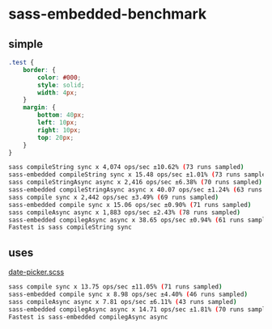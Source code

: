 # sass-embedded-benchmark

## simple
```scss
.test {
    border: {
        color: #000;
        style: solid;
        width: 4px;
    }
    margin: {
        bottom: 40px;
        left: 10px;
        right: 10px;
        top: 20px;
    }
}
```

```bash
sass compileString sync x 4,074 ops/sec ±10.62% (73 runs sampled)
sass-embedded compileString sync x 15.48 ops/sec ±1.01% (73 runs sampled)
sass compileStringAsync async x 2,416 ops/sec ±6.38% (70 runs sampled)
sass-embedded compileStringAsync async x 40.07 ops/sec ±1.24% (63 runs sampled)
sass compile sync x 2,442 ops/sec ±3.49% (69 runs sampled)
sass-embedded compile sync x 15.06 ops/sec ±0.90% (71 runs sampled)
sass compileAsync async x 1,883 ops/sec ±2.43% (78 runs sampled)
sass-embedded compilegAsync async x 38.65 ops/sec ±0.94% (61 runs sampled)
Fastest is sass compileString sync
```

## uses
[date-picker.scss](https://github.com/activeguild/sass-embedded-benchmark/blob/main/source/src/date-picker.scss)

```bash
sass compile sync x 13.75 ops/sec ±11.05% (71 runs sampled)
sass-embedded compile sync x 8.98 ops/sec ±4.40% (46 runs sampled)
sass compileAsync async x 7.81 ops/sec ±6.11% (43 runs sampled)
sass-embedded compilegAsync async x 14.71 ops/sec ±1.81% (70 runs sampled)
Fastest is sass-embedded compilegAsync async
```